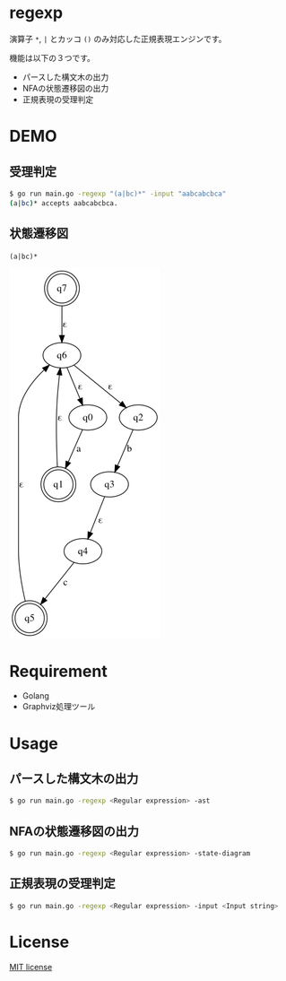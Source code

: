 # regexp

演算子 `*`, `|` とカッコ `()` のみ対応した正規表現エンジンです。

機能は以下の３つです。

- パースした構文木の出力
- NFAの状態遷移図の出力
- 正規表現の受理判定

# DEMO

## 受理判定

```bash
$ go run main.go -regexp "(a|bc)*" -input "aabcabcbca"
(a|bc)* accepts aabcabcbca.
```

## 状態遷移図

`(a|bc)*`

![state diagram](state_diagram.png)

# Requirement

* Golang
* Graphviz処理ツール

# Usage

## パースした構文木の出力

```bash
$ go run main.go -regexp <Regular expression> -ast
```

## NFAの状態遷移図の出力

```bash
$ go run main.go -regexp <Regular expression> -state-diagram
```

## 正規表現の受理判定

```bash
$ go run main.go -regexp <Regular expression> -input <Input string>
```

# License

[MIT license](https://en.wikipedia.org/wiki/MIT_License)

